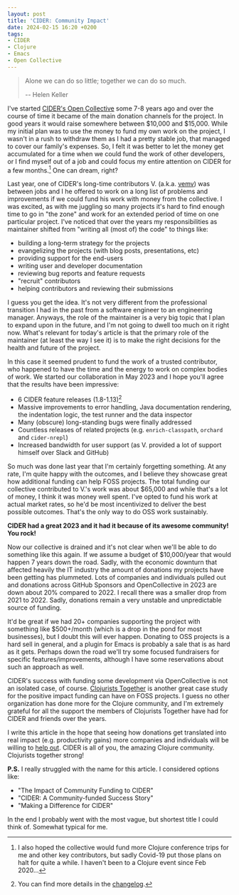 ```yaml
---
layout: post
title: 'CIDER: Community Impact'
date: 2024-02-15 16:20 +0200
tags:
- CIDER
- Clojure
- Emacs
- Open Collective
---
```


> Alone we can do so little; together we can do so much.
>
> -- Helen Keller

I've started [CIDER's Open Collective](https://opencollective.com/cider) some 7-8
years ago and over the course of time it became of the main donation channels
for the project. In good years it would raise somewhere between $10,000 and
$15,000. While my initial plan was to use the money to fund my own work on the
project, I wasn't in a rush to withdraw them as I had a pretty stable job, that
managed to cover our family's expenses. So, I felt it was better to let the money
get accumulated for a time when we could fund the work of other developers, or I
find myself out of a job and could focus my entire attention on CIDER for a few
months.[^1] One can dream, right?

Last year, one of CIDER's long-time contributors
V. (a.k.a. [vemv](https://github.com/vemv)) was between jobs and I he offered to
work on a long list of problems and improvements if we could fund his work with
money from the collective. I was excited, as with me juggling so many projects
it's hard to find enough time to go in "the zone" and work for an extended
period of time on one particular project. I've noticed that over the years my
responsibilities as maintainer shifted from "writing all (most of) the code" to
things like:

- building a long-term strategy for the projects
- evangelizing the projects (with blog posts, presentations, etc)
- providing support for the end-users
- writing user and developer documentation
- reviewing bug reports and feature requests
- "recruit" contributors
- helping contributors and reviewing their submissions

I guess you get the idea. It's not very different from the professional
transition I had in the past from a software engineer to an engineering
manager. Anyways, the role of the maintainer is a very big topic that I plan to
expand upon in the future, and I'm not going to dwell too much on it right
now. What's relevant for today's article is that the primary role of the
maintainer (at least the way I see it) is to make the right decisions for the
health and future of the project.

In this case it seemed prudent to fund the work of a trusted contributor, who
happened to have the time and the energy to work on complex bodies of work. We
started our collaboration in May 2023 and I hope you'll agree that the results
have been impressive:

- 6 CIDER feature releases (1.8-1.13)[^2]
- Massive improvements to error handling, Java documentation rendering, the indentation logic, the test runner and the data inspector
- Many (obscure) long-standing bugs were finally addressed
- Countless releases of related projects (e.g. `enrich-classpath`, `orchard` and `cider-nrepl`)
- Increased bandwidth for user support (as V. provided a lot of support himself over Slack and GitHub)

So much was done last year that I'm certainly forgetting something.
At any rate, I'm quite happy with the outcomes, and I believe they showcase
great how additional funding can help FOSS projects. The total funding our
collective contributed to V.'s work was about $65,000 and while that's a lot of
money, I think it was money well spent. I've opted to fund his work at actual
market rates, so he'd be most incentivized to deliver the best possible
outcomes. That's the only way to do OSS work sustainably.

**CIDER had a great 2023 and it had it because of its awesome community! You rock!**

Now our collective is drained and it's not clear when we'll be able to do
something like this again. If we assume a budget of $10,000/year that would
happen 7 years down the road. Sadly, with the economic downturn that affected
heavily the IT industry the amount of donations my projects have been getting
has plummeted. Lots of companies and individuals pulled out and donations across
GitHub Sponsors and OpenCollective in 2023 are down about 20% compared
to 2022. I recall there was a smaller drop from 2021 to 2022.  Sadly, donations
remain a very unstable and unpredictable source of funding.

It'd be great if we had 20+ companies supporting the project with something like
$500+/month (which is a drop in the pond for most businesses), but I doubt this
will ever happen. Donating to OSS projects is a hard sell in general, and a
plugin for Emacs is probably a sale that is as hard as it gets. Perhaps down the
road we'll try some focused fundraisers for specific features/improvements,
although I have some reservations about such an approach as well.

CIDER's success with funding some development via OpenCollective is not an
isolated case, of course. [Clojurists
Together](https://www.clojuriststogether.org/) is another great case study for
the positive impact funding can have on FOSS projects.  I guess no other
organization has done more for the Clojure community, and I'm extremely grateful
for all the support the members of Clojurists Together have had for CIDER and
friends over the years.

I write this article in the hope that seeing how donations get translated into
real impact (e.g. productivity gains) more companies and individuals will be
willing to [help
out](https://docs.cider.mx/cider/contributing/funding.html). CIDER is all of
you, the amazing Clojure community. Clojurists together strong!

[^1]: I also hoped the collective would fund more Clojure conference trips for me and other key contributors, but sadly Covid-19 put those plans on halt for quite a while. I haven't been to a Clojure event since Feb 2020...
[^2]: You can find more details in the [changelog](https://github.com/clojure-emacs/cider/blob/master/CHANGELOG.md#180-2023-10-13).

**P.S.** I really struggled with the name for this article. I considered options like:

- "The Impact of Community Funding to CIDER"
- "CIDER: A Community-funded Success Story"
- "Making a Difference for CIDER"

In the end I probably went with the most vague, but shortest title I could think of. Somewhat typical for me.
